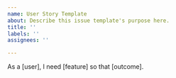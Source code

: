 ```yaml
---
name: User Story Template
about: Describe this issue template's purpose here.
title: ''
labels: ''
assignees: ''

---
```


As a [user], I need [feature] so that [outcome].
